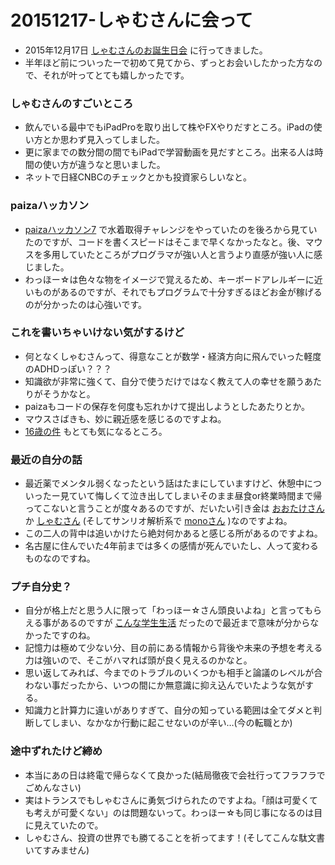 ﻿# 20151217-しゃむさんに会って

* 2015年12月17日 [しゃむさんのお誕生日会](https://twitter.com/syamncat/status/677460394768658433) に行ってきました。
* 半年ほど前についったーで初めて見てから、ずっとお会いしたかった方なので、それが叶ってとても嬉しかったです。

### しゃむさんのすごいところ
* 飲んでいる最中でもiPadProを取り出して株やFXやりだすところ。iPadの使い方とか思わず見入ってしました。
* 更に家までの数分間の間でもiPadで学習動画を見だすところ。出来る人は時間の使い方が違うなと思いました。
* ネットで日経CNBCのチェックとかも投資家らしいなと。

### paizaハッカソン
* [paizaハッカソン7](https://paiza.jp/poh/ando) で水着取得チャレンジをやっていたのを後ろから見ていたのですが、コードを書くスピードはそこまで早くなかったなと。後、マウスを多用していたところがプログラマが強い人と言うより直感が強い人に感じました。
* わっほー☆は色々な物をイメージで覚えるため、キーボードアレルギーに近いものがあるのですが、それでもプログラムで十分すぎるほどお金が稼げるのが分かったのは心強いです。

### これを書いちゃいけない気がするけど
* 何となくしゃむさんって、得意なことが数学・経済方向に飛んでいった軽度のADHDっぽい？？？
* 知識欲が非常に強くて、自分で使うだけではなく教えて人の幸せを願うあたりがそうかなと。
* paizaもコードの保存を何度も忘れかけて提出しようとしたあたりとか。
* マウスさばきも、妙に親近感を感じるのですよね。
* [16歳の件](http://saku.io/goodbye-20-years-old/) もとても気になるところ。

### 最近の自分の話
* 最近薬でメンタル弱くなったという話はたまにしていますけど、休憩中についったー見ていて悔しくて泣き出してしまいそのまま昼食or終業時間まで帰ってこないと言うことが度々あるのですが、だいたい引き金は [おおたけさん](https://twitter.com/ohtaket/) か [しゃむさん](https://twitter.com/syamncat/) (そしてサンリオ解析系で [monoさん](https://twitter.com/mono0x/) )なのですよね。
* この二人の背中は追いかけたら絶対何かあると感じる所があるのですよね。
* 名古屋に住んでいた4年前までは多くの感情が死んでいたし、人って変わるものなのですね。

### プチ自分史？
* 自分が格上だと思う人に限って「わっほー☆さん頭良いよね」と言ってもらえる事があるのですが [こんな学生生活](https://twitter.com/wahho/status/678125811757531136) だったので最近まで意味が分からなかったですのね。
* 記憶力は極めて少ない分、目の前にある情報から背後や未来の予想を考える力は強いので、そこがハマれば頭が良く見えるのかなと。
* 思い返してみれば、今までのトラブルのいくつかも相手と論議のレベルが合わない事だったから、いつの間にか無意識に抑え込んでいたような気がする。
* 知識力と計算力に違いがありすぎて、自分の知っている範囲は全てダメと判断してしまい、なかなか行動に起こせないのが辛い…(今の転職とか)

### 途中ずれたけど締め
* 本当にあの日は終電で帰らなくて良かった(結局徹夜で会社行ってフラフラでごめんなさい)
* 実はトランスでもしゃむさんに勇気づけられたのですよね。「顔は可愛くても考えが可愛くない」のは問題ないって。わっほー☆も同じ事になるのは目に見えていたので。
* しゃむさん、投資の世界でも勝てることを祈ってます！(そしてこんな駄文書いてすみません)
